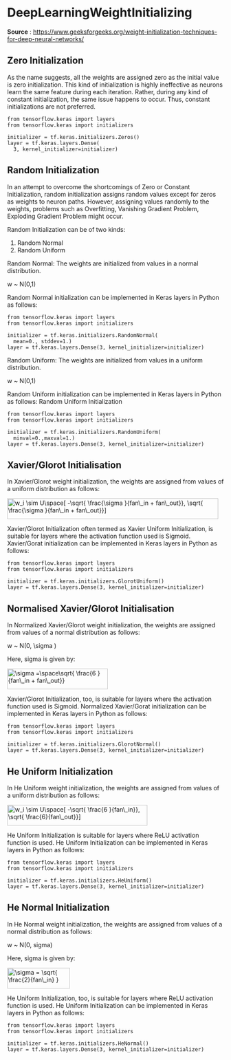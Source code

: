 # DeepLearningWeightInitializing

**Source** : https://www.geeksforgeeks.org/weight-initialization-techniques-for-deep-neural-networks/

## Zero Initialization

As the name suggests, all the weights are assigned zero as the initial value is zero initialization. This kind of initialization is highly ineffective as neurons learn the same feature during each iteration. Rather, during any kind of constant initialization, the same issue happens to occur. Thus, constant initializations are not preferred.
```
from tensorflow.keras import layers
from tensorflow.keras import initializers
 
initializer = tf.keras.initializers.Zeros()
layer = tf.keras.layers.Dense(
  3, kernel_initializer=initializer)
```

## Random Initialization

In an attempt to overcome the shortcomings of Zero or Constant Initialization, random initialization assigns random values except for zeros as weights to neuron paths. However, assigning values randomly to the weights, problems such as Overfitting, Vanishing Gradient Problem, Exploding Gradient Problem might occur. 

Random Initialization can be of two kinds:

1. Random Normal
2. Random Uniform

Random Normal: The weights are initialized from values in a normal distribution.

w  ~  N(0,1)

Random Normal initialization can be implemented in Keras layers in Python as follows:
```
from tensorflow.keras import layers
from tensorflow.keras import initializers
 
initializer = tf.keras.initializers.RandomNormal(
  mean=0., stddev=1.)
layer = tf.keras.layers.Dense(3, kernel_initializer=initializer)
```
Random Uniform: The weights are initialized from values in a uniform distribution.

w ~  N(0,1)

Random Uniform initialization can be implemented in Keras layers in Python as follows:
Random Uniform Initialization
```
from tensorflow.keras import layers
from tensorflow.keras import initializers
 
initializer = tf.keras.initializers.RandomUniform(
  minval=0.,maxval=1.)
layer = tf.keras.layers.Dense(3, kernel_initializer=initializer)
```
## Xavier/Glorot Initialisation
In Xavier/Glorot weight initialization, the weights are assigned from values of a uniform distribution as follows:

<img src="https://www.geeksforgeeks.org/wp-content/ql-cache/quicklatex.com-ad8f226636f9e63ba020ec8c9af15d7b_l3.svg" class="ql-img-inline-formula quicklatex-auto-format" alt="w_i \sim U\space[  -\sqrt{  \frac{\sigma }{fan\_in + fan\_out}}, \sqrt{  \frac{\sigma }{fan\_in + fan\_out}}]" title="Rendered by QuickLaTeX.com" height="48" width="491" style="vertical-align:-19px">

Xavier/Glorot Initialization often termed as Xavier Uniform Initialization, is suitable for layers where the activation function used is Sigmoid. Xavier/Gorat initialization can be implemented in Keras layers in Python as follows:

```
from tensorflow.keras import layers
from tensorflow.keras import initializers
 
initializer = tf.keras.initializers.GlorotUniform()
layer = tf.keras.layers.Dense(3, kernel_initializer=initializer)
```

## Normalised Xavier/Glorot Initialisation
In Normalized Xavier/Glorot weight initialization, the weights are assigned from values of a normal distribution as follows:

w  ~  N(0, \sigma )

Here, sigma is given by:

<img src="https://www.geeksforgeeks.org/wp-content/ql-cache/quicklatex.com-a536122216fb0573a908d175015995fe_l3.svg" class="ql-img-inline-formula quicklatex-auto-format" alt="\sigma =\space\sqrt{ \frac{6 }{fan\_in + fan\_out}}" title="Rendered by QuickLaTeX.com" height="48" width="234" style="vertical-align:-17px">

Xavier/Glorot Initialization, too, is suitable for layers where the activation function used is Sigmoid. Normalized Xavier/Gorat initialization can be implemented in Keras layers in Python as follows:

```
from tensorflow.keras import layers
from tensorflow.keras import initializers
 
initializer = tf.keras.initializers.GlorotNormal()
layer = tf.keras.layers.Dense(3, kernel_initializer=initializer)
```

## He Uniform Initialization

In He Uniform weight initialization, the weights are assigned from values of a uniform distribution as follows:

<img src="https://www.geeksforgeeks.org/wp-content/ql-cache/quicklatex.com-8a3618b316f33bb702cf0a28a1ef7e4a_l3.svg" class="ql-img-inline-formula quicklatex-auto-format" alt="w_i  \sim  U\space[  -\sqrt{  \frac{6 }{fan\_in}}, \sqrt{  \frac{6}{fan\_out}}]" title="Rendered by QuickLaTeX.com" height="48" width="326" style="vertical-align:-17px">

He Uniform Initialization is suitable for layers where ReLU activation function is used. He Uniform Initialization can be implemented in Keras layers in Python as follows:

```
from tensorflow.keras import layers
from tensorflow.keras import initializers
 
initializer = tf.keras.initializers.HeUniform()
layer = tf.keras.layers.Dense(3, kernel_initializer=initializer)
```

## He Normal Initialization

In He Normal weight initialization, the weights are assigned from values of a normal distribution as follows:

w ~ N(0, sigma)

Here, sigma is given by:

 <img src="https://www.geeksforgeeks.org/wp-content/ql-cache/quicklatex.com-6cb4c9f872f46c1cf3a33c334eb39ea1_l3.svg" class="ql-img-inline-formula quicklatex-auto-format" alt=" \sigma =  \sqrt{ \frac{2}{fan\_in} }" title="Rendered by QuickLaTeX.com" height="48" width="146" style="vertical-align:-17px">

He Uniform Initialization, too, is suitable for layers where ReLU activation function is used. He Uniform Initialization can be implemented in Keras layers in Python as follows:

```
from tensorflow.keras import layers
from tensorflow.keras import initializers
 
initializer = tf.keras.initializers.HeNormal()
layer = tf.keras.layers.Dense(3, kernel_initializer=initializer)
```
